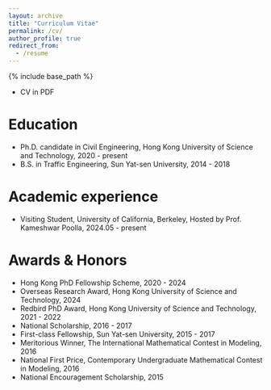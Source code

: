 ```yaml
---
layout: archive
title: "Curriculum Vitae"
permalink: /cv/
author_profile: true
redirect_from:
  - /resume
---
```


{% include base_path %}

* CV in PDF

Education
======
* Ph.D. candidate in Civil Engineering, Hong Kong University of Science and Technology, 2020 - present
* B.S. in Traffic Engineering, Sun Yat-sen University, 2014 - 2018

Academic experience
======
* Visiting Student, University of California, Berkeley, Hosted by Prof. Kameshwar Poolla, 2024.05 - present

Awards & Honors
======
* Hong Kong PhD Fellowship Scheme, 2020 - 2024
* Overseas Research Award, Hong Kong University of Science and Technology, 2024
* Redbird PhD Award, Hong Kong University of Science and Technology, 2021 - 2022
* National Scholarship, 2016 - 2017
* First-class Fellowship, Sun Yat-sen University, 2015 - 2017 
* Meritorious Winner, The International Mathematical Contest in Modeling, 2016
* National First Price, Contemporary Undergraduate Mathematical Contest in Modeling, 2016
* National Encouragement Scholarship, 2015



